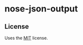 nose-json-output
================

License
-------

Uses the [MIT](http://opensource.org/licenses/MIT) license.

